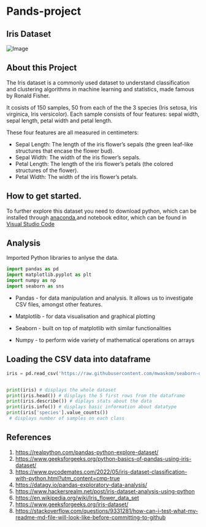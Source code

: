 # Pands-project

## Iris Dataset

![Image](https://bennycheung.github.io/images/dempster-shafer-theory-for-classification/iris_petal_sepal.jpg)

## About this Project

The Iris dataset is a commonly used dataset to understand classification and clustering algorithms in machine learning and statistics, made famous by Ronald Fisher.

It cosists of 150 samples, 50 from each of the the 3 species (Iris setosa, Iris virginica, Iris versicolor). Each sample consists of four features: sepal width, sepal length, petal width and petal length.

These four features are all measured in centimeters:

- Sepal Length: The length of the iris flower’s sepals (the green leaf-like structures that encase the flower bud).
- Sepal Width: The width of the iris flower’s sepals.
- Petal Length: The length of the iris flower’s petals (the colored structures of the flower).
- Petal Width: The width of the iris flower’s petals.

## How to get started.

To further explore this dataset you need to download python, which can be installed through [anaconda](https://www.anaconda.com/download),and notebook editor, which can be found in [Visual Studio Code](https://code.visualstudio.com/)

## Analysis

 Imported Python libraries to anlyse the data.

```python
import pandas as pd
import matplotlib.pyplot as plt
import numpy as np
import seaborn as sns
```

- Pandas - for data manipulation and analysis. It allows us to investigate CSV files, amongst other features.

- Matplotlib - for data visualisation and graphical plotting

- Seaborn - built on top of matplotlib with similar functionalities

- Numpy - to perform  wide variety of mathematical operations on arrays

## Loading the CSV data into dataframe

```python
iris = pd.read_csv('https://raw.githubusercontent.com/mwaskom/seaborn-data/master/iris.csv')
```

```python

print(iris) # displays the whole dataset
print(iris.head()) # displays the 5 first rows from the dataframe
print(iris.describe()) # diplays stats about the data
print(iris.info()) # displays basic information about datatype
print(iris['species'].value_counts())
 # displays number of samples on each class
```

## References

1. https://realpython.com/pandas-python-explore-dataset/
2. https://www.geeksforgeeks.org/python-basics-of-pandas-using-iris-dataset/
3. https://www.pycodemates.com/2022/05/iris-dataset-classification-with-python.html?utm_content=cmp-true
4. https://datagy.io/pandas-exploratory-data-analysis/
5. https://www.hackersrealm.net/post/iris-dataset-analysis-using-python 
6. https://en.wikipedia.org/wiki/Iris_flower_data_set
7. https://www.geeksforgeeks.org/iris-dataset/
8. https://stackoverflow.com/questions/9331281/how-can-i-test-what-my-readme-md-file-will-look-like-before-committing-to-github